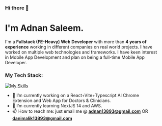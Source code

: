 ### Hi there 👋
# I'm Adnan Saleem.
I'm a **Fullstack (FE-Heavy) Web Developer** with more than **4 years of experience** working in different companies on real world projects. I have worked on multiple web technologies and frameworks. I have keen interest in Mobile App Development and plan on being a full-time Mobile App Developer.

### My Tech Stack:
[![My Skills](https://skillicons.dev/icons?i=js,html,css,cs,mongodb,ts,nextjs,react,express,dotnet,materialui,tailwind,redux,nodejs)](https://skillicons.dev) 


- 🔭 I’m currently working on a React+Vite+Typescript AI Chrome Extension and Web App for Doctors & Clinicians.
- 🌱 I’m currently learning NextJS 14 and AWS.
- 📫 How to reach me: just email me @ **adnan13893@gmail.com** OR **danimalik13893@gmail.com**

